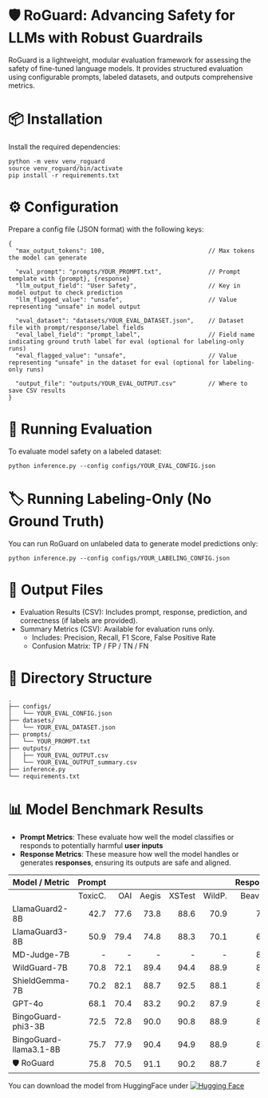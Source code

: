 # 🛡️ RoGuard: Advancing Safety for LLMs with Robust Guardrails
RoGuard is a lightweight, modular evaluation framework for assessing the safety of fine-tuned language models. It provides structured evaluation using configurable prompts, labeled datasets, and outputs comprehensive metrics.

# 📦 Installation
Install the required dependencies:
```
python -m venv venv_roguard
source venv_roguard/bin/activate 
pip install -r requirements.txt
```

# ⚙️ Configuration
Prepare a config file (JSON format) with the following keys:
```
{
  "max_output_tokens": 100,                             // Max tokens the model can generate

  "eval_prompt": "prompts/YOUR_PROMPT.txt",             // Prompt template with {prompt}, {response}
  "llm_output_field": "User Safety",                    // Key in model output to check prediction
  "llm_flagged_value": "unsafe",                        // Value representing "unsafe" in model output

  "eval_dataset": "datasets/YOUR_EVAL_DATASET.json",    // Dataset file with prompt/response/label fields
  "eval_label_field": "prompt_label",                   // Field name indicating ground truth label for eval (optional for labeling-only runs)
  "eval_flagged_value": "unsafe",                       // Value representing "unsafe" in the dataset for eval (optional for labeling-only runs)

  "output_file": "outputs/YOUR_EVAL_OUTPUT.csv"         // Where to save CSV results
}
```

# 🚀 Running Evaluation
To evaluate model safety on a labeled dataset:
```
python inference.py --config configs/YOUR_EVAL_CONFIG.json
```

# 🏷️ Running Labeling-Only (No Ground Truth)
You can run RoGuard on unlabeled data to generate model predictions only:
```
python inference.py --config configs/YOUR_LABELING_CONFIG.json
```

# 📄 Output Files
- Evaluation Results (CSV): Includes prompt, response, prediction, and correctness (if labels are provided).
- Summary Metrics (CSV): Available for evaluation runs only.
  - Includes: Precision, Recall, F1 Score, False Positive Rate
  - Confusion Matrix: TP / FP / TN / FN


# 📁 Directory Structure
```
.
├── configs/
│   └── YOUR_EVAL_CONFIG.json
├── datasets/
│   └── YOUR_EVAL_DATASET.json
├── prompts/
│   └── YOUR_PROMPT.txt
├── outputs/
│   ├── YOUR_EVAL_OUTPUT.csv
│   └── YOUR_EVAL_OUTPUT_summary.csv
├── inference.py
└── requirements.txt
```

# 📊 Model Benchmark Results

- **Prompt Metrics**: These evaluate how well the model classifies or responds to potentially harmful **user inputs**
- **Response Metrics**: These measure how well the model handles or generates **responses**, ensuring its outputs are safe and aligned.


| Model / Metric            | Prompt  |       |       |        |        | Response |           |        |        |
|---------------------------|--------:|------:|------:|-------:|-------:|---------:|----------:|-------:|-------:|
|                           | ToxicC. | OAI   | Aegis | XSTest | WildP. | BeaverT. | SaferRLHF | WildR. | HarmB. |
| LlamaGuard2-8B            |   42.7  |  77.6 |  73.8 |   88.6 |   70.9 |     71.8 |      51.6 |   65.2 |   78.5 |
| LlamaGuard3-8B            |   50.9  |  79.4 |  74.8 |   88.3 |   70.1 |     69.7 |      53.7 |   70.2 |   84.9 |
| MD-Judge-7B               |     -   |    -  |    -  |     -  |     -  |     86.7 |      64.8 |   76.8 |   81.2 |
| WildGuard-7B              |   70.8  |  72.1 |  89.4 |   94.4 |   88.9 |     84.4 |      64.2 |   75.4 |   86.2 |
| ShieldGemma-7B            |   70.2  |  82.1 |  88.7 |   92.5 |   88.1 |     84.8 |      66.6 |   77.8 |   84.8 |
| GPT-4o                    |   68.1  |  70.4 |  83.2 |   90.2 |   87.9 |     83.8 |      67.9 |   73.1 |   83.5 |
| BingoGuard-phi3-3B        |   72.5  |  72.8 |  90.0 |   90.8 |   88.9 |     86.2 |      69.9 |   79.7 |   85.1 |
| BingoGuard-llama3.1-8B    |   75.7  |  77.9 |  90.4 |   94.9 |   88.9 |     86.4 |      68.7 |   80.1 |   86.4 |
| 🛡️ RoGuard                |   75.8  |  70.5 |  91.1 |   90.2 |   88.7 |     87.5 |      69.7 |   80.0 |   80.7 |


You can download the model from HuggingFace under [![Hugging Face](https://img.shields.io/badge/🤗%20Hugging%20Face-RoGuard)](https://huggingface.co/Roblox/RoGuard)

